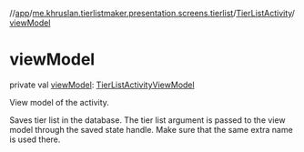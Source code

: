 //[app](../../../index.md)/[me.khruslan.tierlistmaker.presentation.screens.tierlist](../index.md)/[TierListActivity](index.md)/[viewModel](view-model.md)

# viewModel

private val [viewModel](view-model.md): [TierListActivityViewModel](../../me.khruslan.tierlistmaker.presentation.viewmodels/-tier-list-activity-view-model/index.md)

View model of the activity.

Saves tier list in the database. The tier list argument is passed to the view model through the saved state handle. Make sure that the same extra name is used there.
